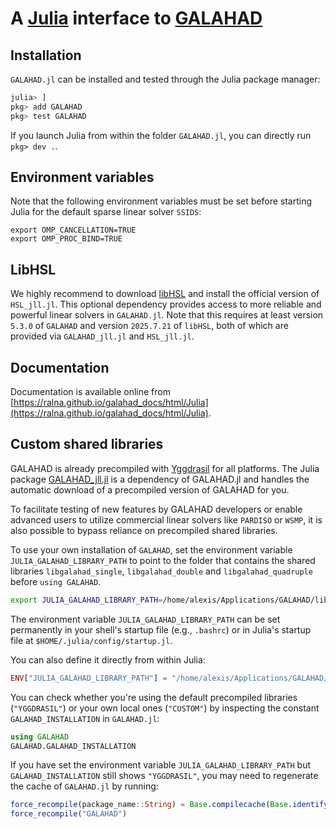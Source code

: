 # A [Julia](http://julialang.org) interface to [GALAHAD](https://www.galahad.rl.ac.uk/)

## Installation

`GALAHAD.jl` can be installed and tested through the Julia package manager:

```julia
julia> ]
pkg> add GALAHAD
pkg> test GALAHAD
```

If you launch Julia from within the folder `GALAHAD.jl`, you can
directly run `pkg> dev .`.

## Environment variables

Note that the following environment variables must be set before starting Julia for the default sparse linear solver `SSIDS`:
```raw
export OMP_CANCELLATION=TRUE
export OMP_PROC_BIND=TRUE
```

## LibHSL

We highly recommend to download [libHSL](https://licences.stfc.ac.uk/products/Software/HSL/LibHSL) and install the official version of `HSL_jll.jl`.
This optional dependency provides access to more reliable and powerful linear solvers in `GALAHAD.jl`.
Note that this requires at least version `5.3.0` of `GALAHAD` and version `2025.7.21` of `libHSL`, both of which are provided via `GALAHAD_jll.jl` and `HSL_jll.jl`.

## Documentation

Documentation is available online from [https://ralna.github.io/galahad_docs/html/Julia](https://ralna.github.io/galahad_docs/html/Julia).

## Custom shared libraries

GALAHAD is already precompiled with [Yggdrasil](https://github.com/JuliaPackaging/Yggdrasil) for all platforms.
The Julia package [GALAHAD_jll.jl](https://github.com/JuliaBinaryWrappers/GALAHAD_jll.jl)
is a dependency of GALAHAD.jl and handles the automatic download of a
precompiled version of GALAHAD for you.

To facilitate testing of new features by GALAHAD developers or enable
advanced users to utilize commercial linear solvers like `PARDISO` or
`WSMP`, it is also possible to bypass reliance on precompiled shared
libraries.

To use your own installation of `GALAHAD`, set the environment variable
`JULIA_GALAHAD_LIBRARY_PATH` to point to the folder that contains the
shared libraries `libgalahad_single`, `libgalahad_double` and `libgalahad_quadruple`
before `using GALAHAD`.

```bash
export JULIA_GALAHAD_LIBRARY_PATH=/home/alexis/Applications/GALAHAD/lib
```

The environment variable `JULIA_GALAHAD_LIBRARY_PATH` can be set
permanently in your shell's startup file (e.g., `.bashrc`)
or in Julia's startup file at `$HOME/.julia/config/startup.jl`.

You can also define it directly from within Julia:
```julia
ENV["JULIA_GALAHAD_LIBRARY_PATH"] = "/home/alexis/Applications/GALAHAD/lib"
```

You can check whether you're using the default precompiled libraries (`"YGGDRASIL"`)
or your own local ones (`"CUSTOM"`) by inspecting the constant `GALAHAD_INSTALLATION` in `GALAHAD.jl`:
```julia
using GALAHAD
GALAHAD.GALAHAD_INSTALLATION
```

If you have set the environment variable `JULIA_GALAHAD_LIBRARY_PATH` but `GALAHAD_INSTALLATION` still shows `"YGGDRASIL"`,
you may need to regenerate the cache of `GALAHAD.jl` by running:

```julia
force_recompile(package_name::String) = Base.compilecache(Base.identify_package(package_name))
force_recompile("GALAHAD")
```
